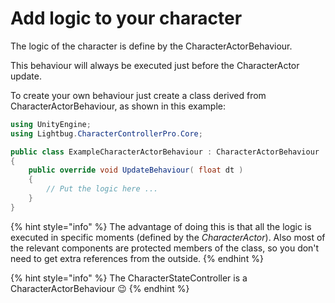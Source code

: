 # Add logic to your character

The logic of the character is define by the CharacterActorBehaviour. 

This behaviour will always be executed just before the CharacterActor update.

To create your own behaviour just create a class derived from CharacterActorBehaviour, as shown in this example:

```csharp
using UnityEngine;
using Lightbug.CharacterControllerPro.Core;

public class ExampleCharacterActorBehaviour : CharacterActorBehaviour
{
    public override void UpdateBehaviour( float dt )
    {
        // Put the logic here ...
    }
}

```

{% hint style="info" %}
The advantage of doing this is that all the logic is executed in specific moments \(defined by the _CharacterActor_\). Also most of the relevant components are protected members of the class, so you don't need to get extra references from the outside.
{% endhint %}

{% hint style="info" %}
The CharacterStateController is a CharacterActorBehaviour 😉 
{% endhint %}

